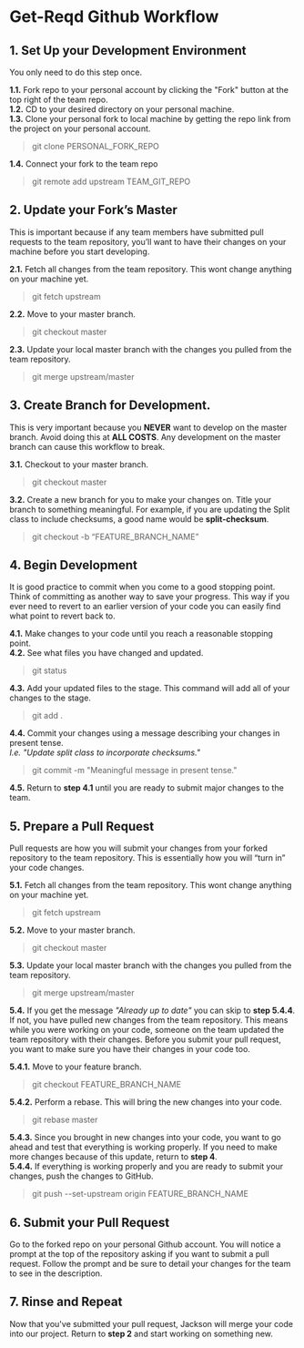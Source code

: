 # Get-Reqd Github Workflow  

## 1. Set Up your Development Environment  
You only need to do this step once.  

**1.1.** Fork repo to your personal account by clicking the "Fork" button at the top right of the team repo.  
**1.2.** CD to your desired directory on your personal machine.  
**1.3.** Clone your personal fork to local machine by getting the repo link from the project on your personal account.  
> git clone PERSONAL_FORK_REPO  

**1.4.** Connect your fork to the team repo  
> git remote add upstream TEAM_GIT_REPO  

## 2. Update your Fork’s Master  
This is important because if any team members have submitted pull requests to the team repository, you’ll want to have their changes on your machine before you start developing.  

**2.1.** Fetch all changes from the team repository. This wont change anything on your machine yet.  
> git fetch upstream  

**2.2.** Move to your master branch.  
> git checkout master  

**2.3.** Update your local master branch with the changes you pulled from the team repository.  
> git merge upstream/master  

## 3. Create Branch for Development.  
This is very important because you **NEVER** want to develop on the master branch. Avoid doing this at **ALL COSTS**. Any development on the master branch can cause this workflow to break.  

**3.1.** Checkout to your master branch.  
> git checkout master  

**3.2.** Create a new branch for you to make your changes on. Title your branch to something meaningful. For example, if you are updating the Split class to include checksums, a good name would be **split-checksum**.  
> git checkout -b “FEATURE_BRANCH_NAME”  

## 4. Begin Development  
It is good practice to commit when you come to a good stopping point. Think of committing as another way to save your progress. This way if you ever need to revert to an earlier version of your code you can easily find what point to revert back to.  

**4.1.** Make changes to your code until you reach a reasonable stopping point.  
**4.2.** See what files you have changed and updated.  
> git status  

**4.3.** Add your updated files to the stage. This command will add all of your changes to the stage.  
> git add .  

**4.4.** Commit your changes using a message describing your changes in present tense.  
*I.e. "Update split class to incorporate checksums."*  
> git commit -m "Meaningful message in present tense."  

**4.5.** Return to **step 4.1** until you are ready to submit major changes to the team.  

## 5. Prepare a Pull Request  
Pull requests are how you will submit your changes from your forked repository to the team repository. This is essentially how you will “turn in” your code changes.  

**5.1.** Fetch all changes from the team repository. This wont change anything on your machine yet.  
> git fetch upstream  

**5.2.** Move to your master branch.  
> git checkout master  

**5.3.** Update your local master branch with the changes you pulled from the team repository.  
> git merge upstream/master  

**5.4.** If you get the message *"Already up to date"* you can skip to **step 5.4.4**. If not, you have pulled new changes from the team repository. This means while you were working on your code, someone on the team updated the team repository with their changes. Before you submit your pull request, you want to make sure you have their changes in your code too.  

**5.4.1.** Move to your feature branch.  
> git checkout FEATURE_BRANCH_NAME  

**5.4.2.** Perform a rebase. This will bring the new changes into your code.  
> git rebase master  

**5.4.3.** Since you brought in new changes into your code, you want to go ahead and test that everything is working properly. If you need to make more changes because of this update, return to **step 4**.  
**5.4.4.** If everything is working properly and you are ready to submit your changes, push the changes to GitHub.  
> git push --set-upstream origin FEATURE_BRANCH_NAME  

## 6. Submit your Pull Request  
Go to the forked repo on your personal Github account. You will notice a prompt at the top of the repository asking if you want to submit a pull request. Follow the prompt and be sure to detail your changes for the team to see in the description.  


## 7. Rinse and Repeat  
Now that you've submitted your pull request, Jackson will merge your code into our project. Return to **step 2** and start working on something new.  
